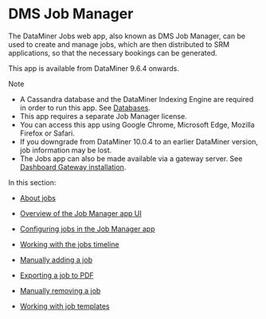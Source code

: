 # DMS Job Manager

The DataMiner Jobs web app, also known as DMS Job Manager, can be used to create and manage jobs, which are then distributed to SRM applications, so that the necessary bookings can be generated.

This app is available from DataMiner 9.6.4 onwards.

> [!NOTE]
> - A Cassandra database and the DataMiner Indexing Engine are required in order to run this app. See [Databases](../../part_3/databases/databases.md).
> - This app requires a separate Job Manager license.
> - You can access this app using Google Chrome, Microsoft Edge, Mozilla Firefox or Safari.
> - If you downgrade from DataMiner 10.0.4 to an earlier DataMiner version, job information may be lost.
> - The Jobs app can also be made available via a gateway server. See [Dashboard Gateway installation](../newR_D/Dashboard_Gateway_installation.md).

In this section:

- [About jobs](About_jobs.md)

- [Overview of the Job Manager app UI](Overview_of_the_Job_Manager_app_UI.md)

- [Configuring jobs in the Job Manager app](Configuring_jobs_in_the_Job_Manager_app.md)

- [Working with the jobs timeline](Working_with_the_jobs_timeline.md)

- [Manually adding a job](Manually_adding_a_job.md)

- [Exporting a job to PDF](Exporting_a_job_to_PDF.md)

- [Manually removing a job](Manually_removing_a_job.md)

- [Working with job templates](Working_with_job_templates.md)
